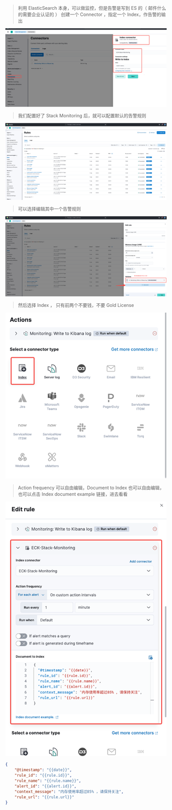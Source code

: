 
> 利用 ElasticSearch 本身，可以做监控，但是告警是写到 ES 的（ 邮件什么的需要企业认证的 ）
> 创建一个 Connector ，指定一个 Index，作告警的输出

![](assets/Stack%20Monitoring%20告警/Stack%20Monitoring%20告警_image_1.png)


> 我们配置好了 Stack Monitoring 后，就可以配置默认的告警规则

![](assets/Stack%20Monitoring%20告警/Stack%20Monitoring%20告警_image_2.png)


> 可以选择编辑其中一个告警规则

![](assets/Stack%20Monitoring%20告警/Stack%20Monitoring%20告警_image_3.png)


> 然后选择 Index ， 只有前两个不要钱，不要 Gold License

![](assets/Stack%20Monitoring%20告警/Stack%20Monitoring%20告警_image_4.png)


> Action frequency 可以自由编辑，Document to Index 也可以自由编辑，也可以点击 Index document example 链接，进去看看

![](assets/Stack%20Monitoring%20告警/Stack%20Monitoring%20告警_image_5.png)

```json
{
	"@timestamp": "{{date}}",
	"rule_id": "{{rule.id}}",
	"rule_name": "{{rule.name}}",
	"alert_id": "{{alert.id}}",
	"context_message": "内存使用率超过85% ，请保持关注",
	"rule_url": "{{rule.url}}"
}
```


## 